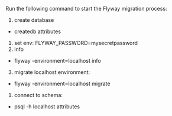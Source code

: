 Run the following command to start the Flyway migration process:


1. create database 
- createdb attributes

1. set env: FLYWAY_PASSWORD=mysecretpassword
2. info
- flyway -environment=localhost info
3. migrate localhost environment:
- flyway -environment=localhost migrate 

1. connect to schema:
- psql -h localhost attributes